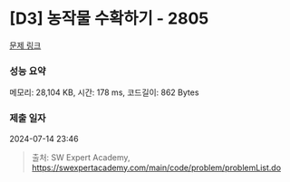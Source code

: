 # [D3] 농작물 수확하기 - 2805 

[문제 링크](https://swexpertacademy.com/main/code/problem/problemDetail.do?contestProbId=AV7GLXqKAWYDFAXB) 

### 성능 요약

메모리: 28,104 KB, 시간: 178 ms, 코드길이: 862 Bytes

### 제출 일자

2024-07-14 23:46



> 출처: SW Expert Academy, https://swexpertacademy.com/main/code/problem/problemList.do